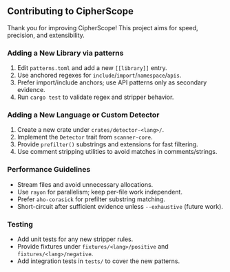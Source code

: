 ## Contributing to CipherScope

Thank you for improving CipherScope! This project aims for speed, precision, and extensibility.

### Adding a New Library via patterns

1. Edit `patterns.toml` and add a new `[[library]]` entry.
2. Use anchored regexes for `include`/`import`/`namespace`/`apis`.
3. Prefer import/include anchors; use API patterns only as secondary evidence.
4. Run `cargo test` to validate regex and stripper behavior.

### Adding a New Language or Custom Detector

1. Create a new crate under `crates/detector-<lang>/`.
2. Implement the `Detector` trait from `scanner-core`.
3. Provide `prefilter()` substrings and extensions for fast filtering.
4. Use comment stripping utilities to avoid matches in comments/strings.

### Performance Guidelines

- Stream files and avoid unnecessary allocations.
- Use `rayon` for parallelism; keep per-file work independent.
- Prefer `aho-corasick` for prefilter substring matching.
- Short-circuit after sufficient evidence unless `--exhaustive` (future work).

### Testing

- Add unit tests for any new stripper rules.
- Provide fixtures under `fixtures/<lang>/positive` and `fixtures/<lang>/negative`.
- Add integration tests in `tests/` to cover the new patterns.

